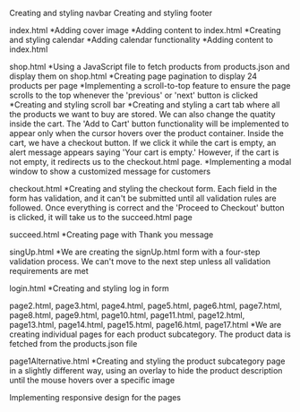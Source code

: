 Creating and styling navbar
Creating and styling footer

index.html
*Adding cover image
*Adding content to index.html
*Creating and styling calendar
*Adding calendar functionality
*Adding content to index.html

shop.html
*Using a JavaScript file to fetch products from products.json and display them on shop.html
*Creating page pagination to display 24 products per page
*Implementing a scroll-to-top feature to ensure the page scrolls to the top whenever the 'previous' or 'next' button is clicked
*Creating and styling scroll bar
*Creating and styling a cart tab where all the products we want to buy are stored. We can also change the quatity inside the cart. The 'Add to Cart' button functionality will be implemented to appear only when the cursor hovers over the product container. Inside the cart, we have a checkout button. If we click it while the cart is empty, an alert message appears saying 'Your cart is empty.' However, if the cart is not empty, it redirects us to the checkout.html page.
*Implementing a modal window to show a customized message for customers

checkout.html
*Creating and styling the checkout form. Each field in the form has validation, and it can't be submitted until all validation rules are followed. Once everything is correct and the 'Proceed to Checkout' button is clicked, it will take us to the succeed.html page

succeed.html
*Creating page with Thank you message

singUp.html
*We are creating the signUp.html form with a four-step validation process. We can't move to the next step unless all validation requirements are met

login.html
*Creating and styling log in form

page2.html, page3.html, page4.html, page5.html, page6.html, page7.html, page8.html, page9.html, page10.html, page11.html, page12.html, page13.html, page14.html, page15.html, page16.html, page17.html
*We are creating individual pages for each product subcategory. The product data is fetched from the products.json file

page1Alternative.html
*Creating and styling the product subcategory page in a slightly different way, using an overlay to hide the product description until the mouse hovers over a specific image

Implementing responsive design for the pages
